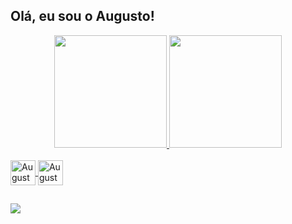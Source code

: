 ## Olá, eu sou o Augusto! 

<div align="center">
  <a href="https://github.com/Augusto-c-s">
  <img height="180em" src="https://github-readme-stats.vercel.app/api?username=Augusto-c-s&show_icons=true&theme=aura">
  <img height="180em" src="https://github-readme-stats.vercel.app/api/top-langs/?username=Augusto-c-s&layout=compact">
</div>

 <div style="display: inline_block"><br>
   <img align="center" alt="Augusto-Python" height="40" width="40" src="https://cdn.jsdelivr.net/gh/devicons/devicon/icons/python/python-original.svg">
   <img align="center" alt="Augusto-Jupyter" height="40" width="40" src="https://cdn.jsdelivr.net/gh/devicons/devicon/icons/jupyter/jupyter-original-wordmark.svg">
   
 </div>
  
  ##
 
 <div>
   <a href="https://www.linkedin.com/in/augusto-cesar-scafi" target="_blank"><img src="https://img.shields.io/badge/-LinkedIn-%230077B5?style=for-the-badge&logo=linkedin&logoColor=white" target="_blank"></a>
   
 </div>  


